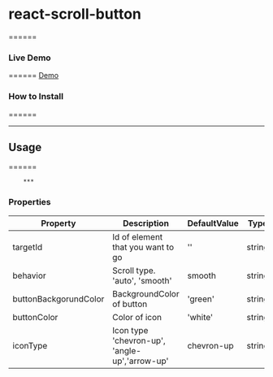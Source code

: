 # react-scroll-button
======

### Live Demo
======
[Demo](https://isagul.github.io/react-scroll-button/)

### How to Install
======
***

## Usage 
======
```
    ***
```

### Properties

| Property  | Description | DefaultValue | Type
| ------------- | ------------- | ------------- | ------------- | 
| targetId  | Id of element that you want to go  | '' | string
| behavior | Scroll type. 'auto', 'smooth'  | smooth | string
| buttonBackgorundColor | BackgroundColor of button | 'green' | string
| buttonColor | Color of icon | 'white' | string
| iconType | Icon type 'chevron-up', 'angle-up','arrow-up' | chevron-up | string
